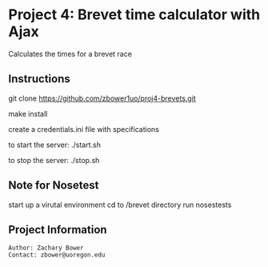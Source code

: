 # Project 4:  Brevet time calculator with Ajax

Calculates the times for a brevet race


## Instructions

  git clone https://github.com/zbower1uo/proj4-brevets.git
  
  make install
  
  create a credentials.ini file with specifications
  
  to start the server:
     ./start.sh
     
  to stop the server:
     ./stop.sh
     
## Note for Nosetest
  start up a virutal environment
  cd to /brevet directory
  run nosestests
     

## Project Information
	Author: Zachary Bower 
	Contact: zbower@uoregon.edu

